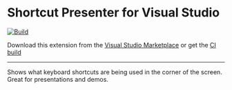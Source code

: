 ﻿[marketplace]: https://marketplace.visualstudio.com/items?itemName=MadsKristensen.ShortcutPresenter
[vsixgallery]: http://vsixgallery.com/extension/ShortcutWindow.d11ce83f-99f9-41f5-8c58-9e5c4286fd2c
[repo]:https://github.com/madskristensen/ShortcutWindow

# Shortcut Presenter for Visual Studio

[![Build](https://github.com/madskristensen/ShortcutWindow/actions/workflows/build.yaml/badge.svg)](https://github.com/madskristensen/ShortcutWindow/actions/workflows/build.yaml)

Download this extension from the [Visual Studio Marketplace][marketplace]
or get the [CI build][vsixgallery]

----------------------------------------

Shows what keyboard shortcuts are being used in the corner of the screen. Great for presentations and demos.
